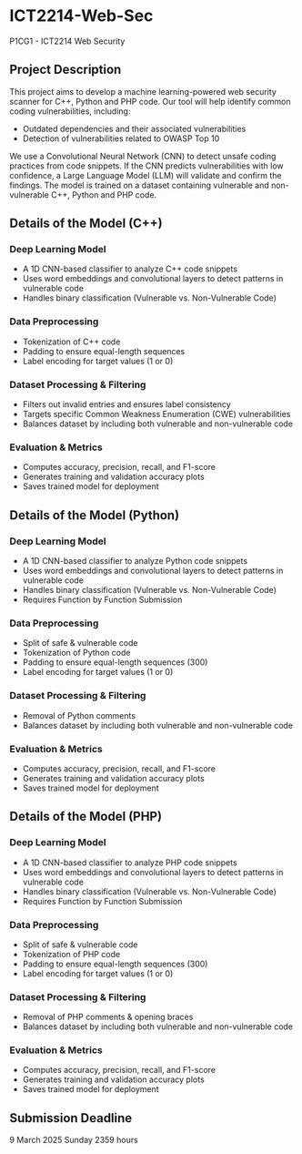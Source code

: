 # ICT2214-Web-Sec
P1CG1 - ICT2214 Web Security

## Project Description
This project aims to develop a machine learning-powered web security scanner for C++, Python and PHP code. Our tool will help identify common coding vulnerabilities, including:
- Outdated dependencies and their associated vulnerabilities
- Detection of vulnerabilities related to OWASP Top 10

We use a Convolutional Neural Network (CNN) to detect unsafe coding practices from code snippets.
If the CNN predicts vulnerabilities with low confidence, a Large Language Model (LLM) will validate and confirm the findings.
The model is trained on a dataset containing vulnerable and non-vulnerable C++, Python and PHP code.

## Details of the Model (C++)
### Deep Learning Model
- A 1D CNN-based classifier to analyze C++ code snippets
- Uses word embeddings and convolutional layers to detect patterns in vulnerable code
- Handles binary classification (Vulnerable vs. Non-Vulnerable Code)

### Data Preprocessing
- Tokenization of C++ code
- Padding to ensure equal-length sequences
- Label encoding for target values (1 or 0)

### Dataset Processing & Filtering
- Filters out invalid entries and ensures label consistency
- Targets specific Common Weakness Enumeration (CWE) vulnerabilities
- Balances dataset by including both vulnerable and non-vulnerable code

### Evaluation & Metrics
- Computes accuracy, precision, recall, and F1-score
- Generates training and validation accuracy plots
- Saves trained model for deployment

## Details of the Model (Python)
### Deep Learning Model
- A 1D CNN-based classifier to analyze Python code snippets
- Uses word embeddings and convolutional layers to detect patterns in vulnerable code
- Handles binary classification (Vulnerable vs. Non-Vulnerable Code)
- Requires Function by Function Submission

### Data Preprocessing
- Split of safe & vulnerable code
- Tokenization of Python code
- Padding to ensure equal-length sequences (300)
- Label encoding for target values (1 or 0)

### Dataset Processing & Filtering
- Removal of Python comments
- Balances dataset by including both vulnerable and non-vulnerable code

### Evaluation & Metrics
- Computes accuracy, precision, recall, and F1-score
- Generates training and validation accuracy plots
- Saves trained model for deployment

## Details of the Model (PHP)
### Deep Learning Model
- A 1D CNN-based classifier to analyze PHP code snippets
- Uses word embeddings and convolutional layers to detect patterns in vulnerable code
- Handles binary classification (Vulnerable vs. Non-Vulnerable Code)
- Requires Function by Function Submission

### Data Preprocessing
- Split of safe & vulnerable code
- Tokenization of PHP code
- Padding to ensure equal-length sequences (300)
- Label encoding for target values (1 or 0)

### Dataset Processing & Filtering
- Removal of PHP comments & opening braces
- Balances dataset by including both vulnerable and non-vulnerable code

### Evaluation & Metrics
- Computes accuracy, precision, recall, and F1-score
- Generates training and validation accuracy plots
- Saves trained model for deployment

## Submission Deadline
9 March 2025 Sunday 2359 hours
